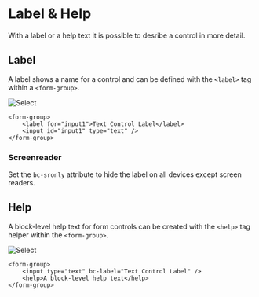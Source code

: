 # Label & Help

With a label or a help text it is possible to desribe a control in more detail.

## Label

A label shows a name for a control and can be defined with the `<label>` tag within a `<form-group>`.

![Select](https://raw.githubusercontent.com/brecons/bootstrap-tag-helper/master/docs/images/label_01.PNG)

    <form-group>
        <label for="input1">Text Control Label</label>
        <input id="input1" type="text" />
    </form-group>

### Screenreader

Set the `bc-sronly` attribute to hide the label on all devices except screen readers.

## Help

A block-level help text for form controls can be created with the `<help>` tag helper within the `<form-group>`.

![Select](https://raw.githubusercontent.com/brecons/bootstrap-tag-helper/master/docs/images/help_01.PNG)

    <form-group>
        <input type="text" bc-label="Text Control Label" />
        <help>A block-level help text</help>
    </form-group>